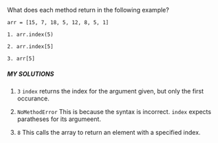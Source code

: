 What does each method return in the following example?
```
arr = [15, 7, 18, 5, 12, 8, 5, 1]

1. arr.index(5)

2. arr.index[5]

3. arr[5]
```

##### MY SOLUTIONS
1. ```3```
```index``` returns the index for the argument given, but only the first occurance.

2. ```NoMethodError```
This is because the syntax is incorrect.  ```index``` expects paratheses for its argumeent.

3. ```8```
This calls the array to return an element with a specified index.
